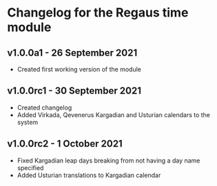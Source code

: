 # Changelog for the Regaus time module

## v1.0.0a1 - 26 September 2021
- Created first working version of the module

## v1.0.0rc1 - 30 September 2021
- Created changelog
- Added Virkada, Qevenerus Kargadian and Usturian calendars to the system

## v1.0.0rc2 - 1 October 2021
- Fixed Kargadian leap days breaking from not having a day name specified
- Added Usturian translations to Kargadian calendar